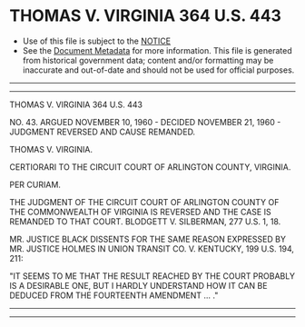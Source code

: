 ---
---

# THOMAS V. VIRGINIA 364 U.S. 443

* Use of this file is subject to the [NOTICE](https://github.com/publicdocs/notice/blob/master/NOTICE)
* See the [Document Metadata](../../../) for more information.
  This file is generated from historical government data; content and/or formatting may be inaccurate and out-of-date and should not be used for official purposes.

----------
----------

THOMAS V. VIRGINIA 364 U.S. 443

NO. 43.  ARGUED NOVEMBER 10, 1960 - DECIDED NOVEMBER 21, 1960 - JUDGMENT REVERSED AND CAUSE REMANDED.

THOMAS V. VIRGINIA.

CERTIORARI TO THE CIRCUIT COURT OF ARLINGTON COUNTY, VIRGINIA.

PER CURIAM.

THE JUDGMENT OF THE CIRCUIT COURT OF ARLINGTON COUNTY OF THE COMMONWEALTH OF VIRGINIA IS REVERSED AND THE CASE IS REMANDED TO THAT COURT.  BLODGETT V. SILBERMAN, 277 U.S. 1, 18.

MR. JUSTICE BLACK DISSENTS FOR THE SAME REASON EXPRESSED BY MR. JUSTICE HOLMES IN UNION TRANSIT CO. V. KENTUCKY, 199 U.S. 194, 211:

"IT SEEMS TO ME THAT THE RESULT REACHED BY THE COURT PROBABLY IS A DESIRABLE ONE, BUT I HARDLY UNDERSTAND HOW IT CAN BE DEDUCED FROM THE FOURTEENTH AMENDMENT  ...  ."


----------
----------

